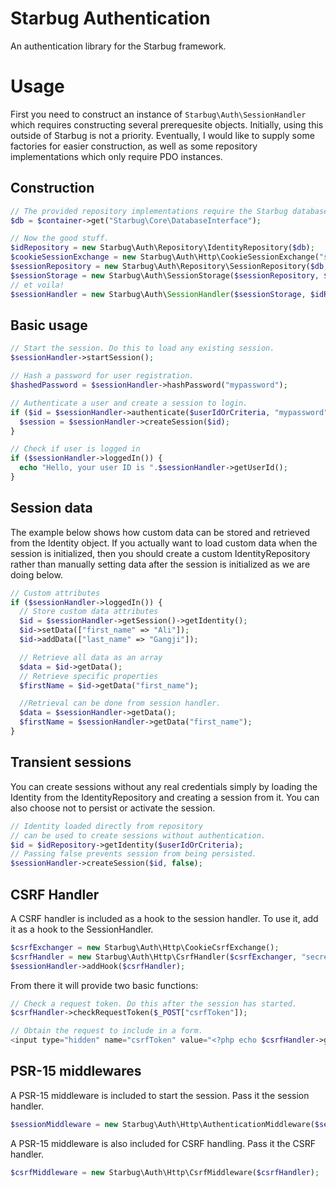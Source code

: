 # Starbug Authentication

An authentication library for the Starbug framework.

# Usage

First you need to construct an instance of `Starbug\Auth\SessionHandler` which requires constructing several prerequesite objects. Initially, using this outside of Starbug is not a priority. Eventually, I would like to supply some factories for easier construction, as well as some repository implementations which only require PDO instances.

## Construction

```php
// The provided repository implementations require the Starbug database interface.
$db = $container->get("Starbug\Core\DatabaseInterface");

// Now the good stuff.
$idRepository = new Starbug\Auth\Repository\IdentityRepository($db);
$cookieSessionExchange = new Starbug\Auth\Http\CookieSessionExchange("secretkey");
$sessionRepository = new Starbug\Auth\Repository\SessionRepository($db, $idRepository);
$sessionStorage = new Starbug\Auth\SessionStorage($sessionRepository, $cookieSessionExchange);
// et voila!
$sessionHandler = new Starbug\Auth\SessionHandler($sessionStorage, $idRepository);
```

## Basic usage

```php
// Start the session. Do this to load any existing session.
$sessionHandler->startSession();

// Hash a password for user registration.
$hashedPassword = $sessionHandler->hashPassword("mypassword");

// Authenticate a user and create a session to login.
if ($id = $sessionHandler->authenticate($userIdOrCriteria, "mypassword")) {
  $session = $sessionHandler->createSession($id);
}

// Check if user is logged in
if ($sessionHandler->loggedIn()) {
  echo "Hello, your user ID is ".$sessionHandler->getUserId();
}
```

## Session data

The example below shows how custom data can be stored and retrieved from the Identity object. If you actually want to load custom data when the session is initialized, then you should create a custom IdentityRepository rather than manually setting data after the session is initialized as we are doing below.

```php
// Custom attributes
if ($sessionHandler->loggedIn()) {
  // Store custom data attributes
  $id = $sessionHandler->getSession()->getIdentity();
  $id->setData(["first_name" => "Ali"]);
  $id->addData(["last_name" => "Gangji"]);

  // Retrieve all data as an array
  $data = $id->getData();
  // Retrieve specific properties
  $firstName = $id->getData("first_name");

  //Retrieval can be done from session handler.
  $data = $sessionHandler->getData();
  $firstName = $sessionHandler->getData("first_name");
}
```

## Transient sessions

You can create sessions without any real credentials simply by loading the Identity from the IdentityRepository and creating a session from it. You can also choose not to persist or activate the session.

```php
// Identity loaded directly from repository
// can be used to create sessions without authentication.
$id = $idRepository->getIdentity($userIdOrCriteria);
// Passing false prevents session from being persisted.
$sessionHandler->createSession($id, false);
```

## CSRF Handler

A CSRF handler is included as a hook to the session handler. To use it, add it as a hook to the SessionHandler.

```php
$csrfExchanger = new Starbug\Auth\Http\CookieCsrfExchange();
$csrfHandler = new Starbug\Auth\Http\CsrfHandler($csrfExchanger, "secretkey");
$sessionHandler->addHook($csrfHandler);
```

From there it will provide two basic functions:

```php
// Check a request token. Do this after the session has started.
$csrfHandler->checkRequestToken($_POST["csrfToken"]);

// Obtain the request to include in a form.
<input type="hidden" name="csrfToken" value="<?php echo $csrfHandler->getRequestToken(); ?>"/>
```

## PSR-15 middlewares

A PSR-15 middleware is included to start the session. Pass it the session handler.

```php
$sessionMiddleware = new Starbug\Auth\Http\AuthenticationMiddleware($sessionHandler);
```

A PSR-15 middleware is also included for CSRF handling. Pass it the CSRF handler.

```php
$csrfMiddleware = new Starbug\Auth\Http\CsrfMiddleware($csrfHandler);
```